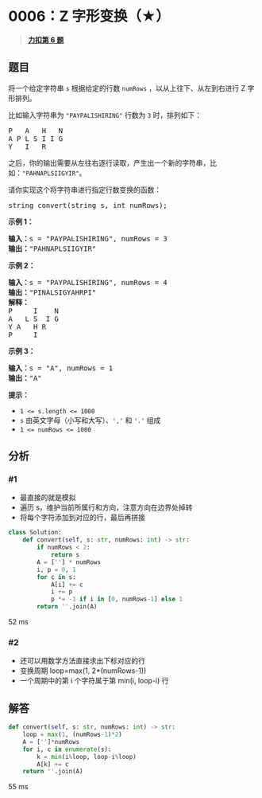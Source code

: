 # 0006：Z 字形变换（★）


> <u>**[力扣第 6 题](https://leetcode.cn/problems/zigzag-conversion/)**</u>

## 题目

<p>将一个给定字符串 <code>s</code> 根据给定的行数 <code>numRows</code> ，以从上往下、从左到右进行 Z 字形排列。</p>

<p>比如输入字符串为 <code>"PAYPALISHIRING"</code> 行数为 <code>3</code> 时，排列如下：</p>

<pre>
P   A   H   N
A P L S I I G
Y   I   R</pre>

<p>之后，你的输出需要从左往右逐行读取，产生出一个新的字符串，比如：<code>"PAHNAPLSIIGYIR"</code>。</p>

<p>请你实现这个将字符串进行指定行数变换的函数：</p>

<pre>
string convert(string s, int numRows);</pre>



<p><strong>示例 1：</strong></p>

<pre>
<strong>输入：</strong>s = "PAYPALISHIRING", numRows = 3
<strong>输出：</strong>"PAHNAPLSIIGYIR"
</pre>
<strong>示例 2：</strong>

<pre>
<strong>输入：</strong>s = "PAYPALISHIRING", numRows = 4
<strong>输出：</strong>"PINALSIGYAHRPI"
<strong>解释：</strong>
P     I    N
A   L S  I G
Y A   H R
P     I
</pre>

<p><strong>示例 3：</strong></p>

<pre>
<strong>输入：</strong>s = "A", numRows = 1
<strong>输出：</strong>"A"
</pre>



<p><strong>提示：</strong></p>

<ul>
<li><code>1 <= s.length <= 1000</code></li>
<li><code>s</code> 由英文字母（小写和大写）、<code>','</code> 和 <code>'.'</code> 组成</li>
<li><code>1 <= numRows <= 1000</code></li>
</ul>




## 分析

### #1

- 最直接的就是模拟
- 遍历 s，维护当前所属行和方向，注意方向在边界处掉转
- 将每个字符添加到对应的行，最后再拼接
```python
class Solution:
    def convert(self, s: str, numRows: int) -> str:
        if numRows < 2:
            return s
        A = [''] * numRows
        i, p = 0, 1
        for c in s:
            A[i] += c
            i += p
            p *= -1 if i in [0, numRows-1] else 1
        return ''.join(A)
```
52 ms

### #2

- 还可以用数学方法直接求出下标对应的行
- 变换周期 loop=max(1, 2*(numRows-1))
- 一个周期中的第 i 个字符属于第 min(i, loop-i) 行

## 解答

```python
def convert(self, s: str, numRows: int) -> str:
    loop = max(1, (numRows-1)*2)
    A = ['']*numRows
    for i, c in enumerate(s):
        k = min(i%loop, loop-i%loop)
        A[k] += c
    return ''.join(A)
```
55 ms



